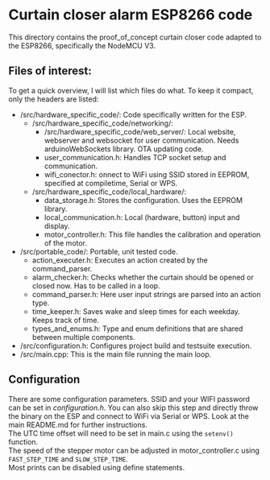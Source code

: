 # Curtain closer alarm ESP8266 code
This directory contains the proof_of_concept curtain closer code adapted to the ESP8266, specifically the NodeMCU V3.

## Files of interest:
To get a quick overview, I will list which files do what. To keep it compact, only the headers are listed:
* /src/hardware_specific_code/: Code specifically written for the ESP.
    * /src/hardware_specific_code/networking/:
        * /src/hardware_specific_code/web_server/: Local website, webserver and websocket for user communication. Needs arduinoWebSockets library. OTA updating code.
        * user_communication.h: Handles TCP socket setup and communication.
        * wifi_conector.h: onnect to WiFi using SSID stored in EEPROM, specified at compiletime, Serial or WPS. 
    * /src/hardware_specific_code/local_hardware/:
        * data_storage.h: Stores the configuration. Uses the EEPROM library.
        * local_communication.h: Local (hardware, button) input and display.
        * motor_controller.h: This file handles the calibration and operation of the motor.
* /src/portable_code/: Portable, unit tested code.
    * action_executer.h: Executes an action created by the command_parser.
    * alarm_checker.h: Checks whether the curtain should be opened or closed now. Has to be called in a loop. 
    * command_parser.h: Here user input strings are parsed into an action type.
    * time_keeper.h: Saves wake and sleep times for each weekday. Keeps track of time.
    * types_and_enums.h: Type and enum definitions that are shared between multiple components.
* /src/configuration.h: Configures project build and testsuite execution.
* /src/main.cpp: This is the main file running the main loop.

## Configuration
There are some configuration parameters.
SSID and your WIFI password can be set in *configuration.h*. You can also skip this step and directly throw the binary on the ESP and connect to WiFi via Serial or WPS. Look at the main README.md for further instructions.  
The UTC time offset will need to be set in main.c using the `setenv()` function.  
The speed of the stepper motor can be adjusted in motor_controller.c using `FAST_STEP_TIME` and `SLOW_STEP_TIME`.  
Most prints can be disabled using define statements.  

